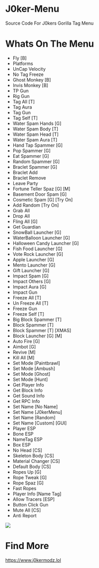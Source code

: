 # J0ker-Menu
Source Code For J0kers Gorilla Tag Menu

# Whats On The Menu

+ Fly [B]  
+ Platforms  
+ UnCap Velocity  
+ No Tag Freeze  
+ Ghost Monkey [B]  
+ Invis Monkey [B]  
+ TP Gun  
+ Rig Gun  
+ Tag All [T]  
+ Tag Aura  
+ Tag Gun  
+ Tag Self [T]  
+ Water Spam Hands [G]  
+ Water Spam Body [T]  
+ Water Spam Head [T]  
+ Water Spam Aura [T]  
+ Hand Tap Spammer [G]  
+ Pop Spammer [G]  
+ Eat Spammer [G]  
+ Random Spammer [G]  
+ Braclet Spammer [G]  
+ Braclet Add  
+ Braclet Remove  
+ Leave Party  
+ Fortune Teller Spaz [G] [M]  
+ Basement Door Spam [G]  
+ Cosmetic Spam [G] [Try On]  
+ Add Random [Try On]  
+ Grab All  
+ Drop All  
+ Fling All [G]  
+ Get Guardian  
+ SnowBall Launcher [G]  
+ WaterBalloon Launcher [G]  
+ Halloween Candy Launcher [G]  
+ Fish Food Launcher [G]  
+ Vote Rock Launcher [G]  
+ Apple Launcher [G]  
+ Mento Launcher [G]  
+ Gift Launcher [G]  
+ Impact Spam [G]  
+ Impact Others [G]  
+ Impact Aura [G]  
+ Impact Gun  
+ Freeze All [T]  
+ Un Freeze All [T]  
+ Freeze Gun  
+ Freeze Self [T]  
+ Big Block Spammer [T]  
+ Block Spammer [T]  
+ Block Spammer [T] [XMAS]  
+ Block Launcher [G] [M]  
+ Auto Fire [G]  
+ Aimbot [G]  
+ Revive [M]  
+ Kill All [M]  
+ Set Mode [Paintbrawl]  
+ Set Mode [Ambush]  
+ Set Mode [Ghost]  
+ Set Mode [Hunt]  
+ Get Player Info  
+ Get Block Info  
+ Get Sound Info  
+ Get RPC Info  
+ Set Name [No Name]  
+ Set Name [J0kerMenu]  
+ Set Name [Random]  
+ Set Name [Custom] [GUI]  
+ Player ESP  
+ Bone ESP  
+ NameTag ESP  
+ Box ESP  
+ No Head [CS]  
+ Skeleton Body [CS]  
+ Material Changer [CS]  
+ Default Body [CS]  
+ Ropes Up [G]  
+ Rope Tweak [G]  
+ Rope Spaz [G]  
+ Fast Ropes  
+ Player Info [Name Tag]  
+ Allow Tracers [ESP]  
+ Button Click Gun  
+ Mute All [CS]  
+ Anti Report  

<a href="https://github.com/J0kerModZ/J0ker-Menu/releases"><img src="https://img.shields.io/github/downloads/J0kerModZ/J0ker-Menu/total.svg?style=for-the-badge"></a>

# Find More
https://www.j0kermodz.lol
